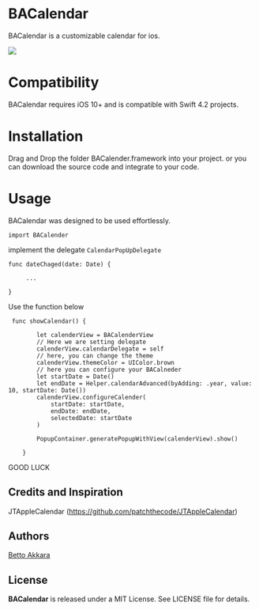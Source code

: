 # BACalendar
BACalendar is a customizable calendar for ios.

![](https://drive.google.com/uc?export=view&id=1elde8tg8U6D-kZTVnYWx0hD-pDFC4H0s)

# Compatibility
BACalendar requires iOS 10+ and is compatible with Swift 4.2 projects.
# Installation
Drag and Drop the folder BACalender.framework into your project. 
or you can download the source code and integrate to your code.
# Usage

BACalendar was designed to be used effortlessly.
```
import BACalender
```
implement the delegate ``` CalendarPopUpDelegate ``` 
```
func dateChaged(date: Date) {

     ...

}
```
Use the function below
```
 func showCalendar() {
        
        let calenderView = BACalenderView
        // Here we are setting delegate
        calenderView.calendarDelegate = self
        // here, you can change the theme
        calenderView.themeColor = UIColor.brown
        // here you can configure your BACalneder
        let startDate = Date()
        let endDate = Helper.calendarAdvanced(byAdding: .year, value: 10, startDate: Date())
        calenderView.configureCalender(
            startDate: startDate,
            endDate: endDate,
            selectedDate: startDate
        )
        
        PopupContainer.generatePopupWithView(calenderView).show()
        
    }
```

GOOD LUCK

## Credits and Inspiration

JTAppleCalendar (https://github.com/patchthecode/JTAppleCalendar)

## Authors

[Betto Akkara](https://github.com/bettoakkara)

## License

<b>BACalendar</b> is released under a MIT License. See LICENSE file for details.

